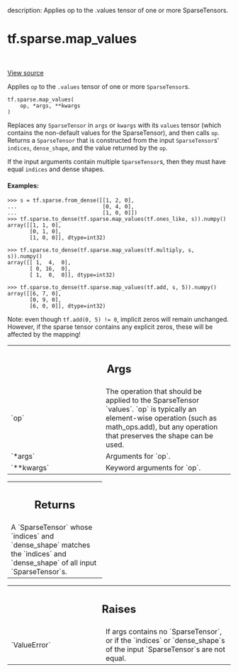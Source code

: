 description: Applies op to the .values tensor of one or more SparseTensors.

<div itemscope itemtype="http://developers.google.com/ReferenceObject">
<meta itemprop="name" content="tf.sparse.map_values" />
<meta itemprop="path" content="Stable" />
</div>

# tf.sparse.map_values

<!-- Insert buttons and diff -->

<table class="tfo-notebook-buttons tfo-api nocontent" align="left">

</table>

<a target="_blank" class="external" href="/code/stable/tensorflow/python/ops/sparse_ops.py">View source</a>



Applies `op` to the `.values` tensor of one or more `SparseTensor`s.


<pre class="devsite-click-to-copy prettyprint lang-py tfo-signature-link">
<code>tf.sparse.map_values(
    op, *args, **kwargs
)
</code></pre>



<!-- Placeholder for "Used in" -->

Replaces any `SparseTensor` in `args` or `kwargs` with its `values`
tensor (which contains the non-default values for the SparseTensor),
and then calls `op`.  Returns a `SparseTensor` that is constructed
from the input `SparseTensor`s' `indices`, `dense_shape`, and the
value returned by the `op`.

If the input arguments contain multiple `SparseTensor`s, then they must have
equal `indices` and dense shapes.

#### Examples:



```
>>> s = tf.sparse.from_dense([[1, 2, 0],
...                           [0, 4, 0],
...                           [1, 0, 0]])
>>> tf.sparse.to_dense(tf.sparse.map_values(tf.ones_like, s)).numpy()
array([[1, 1, 0],
       [0, 1, 0],
       [1, 0, 0]], dtype=int32)
```

```
>>> tf.sparse.to_dense(tf.sparse.map_values(tf.multiply, s, s)).numpy()
array([[ 1,  4,  0],
       [ 0, 16,  0],
       [ 1,  0,  0]], dtype=int32)
```

```
>>> tf.sparse.to_dense(tf.sparse.map_values(tf.add, s, 5)).numpy()
array([[6, 7, 0],
       [0, 9, 0],
       [6, 0, 0]], dtype=int32)
```

Note: even though `tf.add(0, 5) != 0`, implicit zeros
will remain unchanged. However, if the sparse tensor contains any explicit
zeros, these will be affected by the mapping!

<!-- Tabular view -->
 <table class="responsive fixed orange">
<colgroup><col width="214px"><col></colgroup>
<tr><th colspan="2"><h2 class="add-link">Args</h2></th></tr>

<tr>
<td>
`op`<a id="op"></a>
</td>
<td>
The operation that should be applied to the SparseTensor `values`. `op`
is typically an element-wise operation (such as math_ops.add), but any
operation that preserves the shape can be used.
</td>
</tr><tr>
<td>
`*args`<a id="*args"></a>
</td>
<td>
Arguments for `op`.
</td>
</tr><tr>
<td>
`**kwargs`<a id="**kwargs"></a>
</td>
<td>
Keyword arguments for `op`.
</td>
</tr>
</table>



<!-- Tabular view -->
 <table class="responsive fixed orange">
<colgroup><col width="214px"><col></colgroup>
<tr><th colspan="2"><h2 class="add-link">Returns</h2></th></tr>
<tr class="alt">
<td colspan="2">
A `SparseTensor` whose `indices` and `dense_shape` matches the `indices`
and `dense_shape` of all input `SparseTensor`s.
</td>
</tr>

</table>



<!-- Tabular view -->
 <table class="responsive fixed orange">
<colgroup><col width="214px"><col></colgroup>
<tr><th colspan="2"><h2 class="add-link">Raises</h2></th></tr>

<tr>
<td>
`ValueError`<a id="ValueError"></a>
</td>
<td>
If args contains no `SparseTensor`, or if the `indices`
or `dense_shape`s of the input `SparseTensor`s are not equal.
</td>
</tr>
</table>

